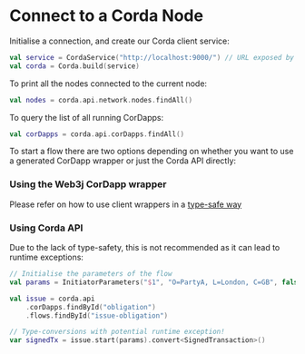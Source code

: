 Connect to a Corda Node
=======================

Initialise a connection, and create our Corda client service:

```kotlin
val service = CordaService("http://localhost:9000/") // URL exposed by Corda OpenAPI connector
val corda = Corda.build(service)
```

To print all the nodes connected to the current node:

```kotlin
val nodes = corda.api.network.nodes.findAll()
```

To query the list of all running CorDapps:

```kotlin
val corDapps = corda.api.corDapps.findAll()
```

To start a flow there are two options depending on whether you want to use a generated CorDapp wrapper or just the Corda API directly:

### Using the Web3j CorDapp wrapper

Please refer on how to use client wrappers in a [type-safe way](usage.md)

### Using Corda API

Due to the lack of type-safety, this is not recommended as it can lead to runtime exceptions:

```kotlin
// Initialise the parameters of the flow 
val params = InitiatorParameters("$1", "O=PartyA, L=London, C=GB", false)

val issue = corda.api
    .corDapps.findById("obligation")
    .flows.findById("issue-obligation")

// Type-conversions with potential runtime exception!
var signedTx = issue.start(params).convert<SignedTransaction>()
```
